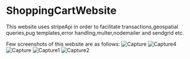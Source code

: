 # ShoppingCartWebsite
This website uses stripeApi in order to facilitate transactions,geospatial queries,pug templates,error handling,multer,nodemailer and sendgrid etc.

Few screenshots of this website are as follows:
![Capture](https://user-images.githubusercontent.com/43849911/64470969-fcd2fb00-d168-11e9-9a9f-483d545aa149.JPG)
![Capture4](https://user-images.githubusercontent.com/43849911/64119930-95a7f600-cdb8-11e9-9b66-0d70f786d277.JPG)
![Capture](https://user-images.githubusercontent.com/43849911/64119926-950f5f80-cdb8-11e9-8878-75aff762e7f0.JPG)
![Capture1](https://user-images.githubusercontent.com/43849911/64119927-950f5f80-cdb8-11e9-895b-a2e5f2d9e1c0.JPG)
![Capture2](https://user-images.githubusercontent.com/43849911/64119928-95a7f600-cdb8-11e9-9e27-e9d84db90b92.JPG)
